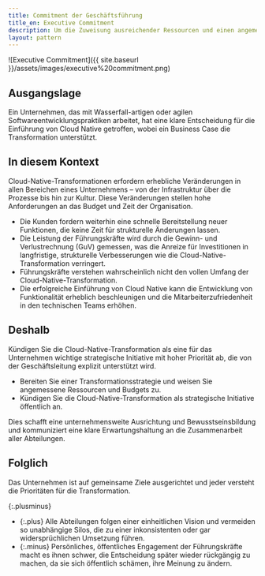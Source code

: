 ```yaml
---
title: Commitment der Geschäftsführung
title_en: Executive Commitment
description: Um die Zuweisung ausreichender Ressourcen und einen angemessenen Zeitrahmen für die Umsetzung zu gewährleisten, erfordern große Projekte wie die Cloud-Native-Transformation ein starkes Engagement des Top-Management-Teams.
layout: pattern
---
```


![Executive Commitment]({{ site.baseurl }}/assets/images/executive%20commitment.png)

## Ausgangslage

Ein Unternehmen, das mit Wasserfall-artigen oder agilen Softwareentwicklungspraktiken arbeitet, hat eine klare Entscheidung für die Einführung von Cloud Native getroffen, wobei ein Business Case die Transformation unterstützt.

## In diesem Kontext

Cloud-Native-Transformationen erfordern erhebliche Veränderungen in allen Bereichen eines Unternehmens &ndash; von der Infrastruktur über die Prozesse bis hin zur Kultur. Diese Veränderungen stellen hohe Anforderungen an das Budget und Zeit der Organisation.

- Die Kunden fordern weiterhin eine schnelle Bereitstellung neuer Funktionen, die keine Zeit für strukturelle Änderungen lassen.
- Die Leistung der Führungskräfte wird durch die Gewinn- und Verlustrechnung (GuV) gemessen, was die Anreize für Investitionen in langfristige, strukturelle Verbesserungen wie die Cloud-Native-Transformation verringert.
- Führungskräfte verstehen wahrscheinlich nicht den vollen Umfang der Cloud-Native-Transformation.
- Die erfolgreiche Einführung von Cloud Native kann die Entwicklung von Funktionalität erheblich beschleunigen und die Mitarbeiterzufriedenheit in den technischen Teams erhöhen.

## Deshalb

Kündigen Sie die Cloud-Native-Transformation als eine für das Unternehmen wichtige strategische Initiative mit hoher Priorität ab, die von der Geschäftsleitung explizit unterstützt wird.

- Bereiten Sie einer Transformationsstrategie und weisen Sie angemessene Ressourcen und Budgets zu.
- Kündigen Sie die Cloud-Native-Transformation als strategische Initiative öffentlich an.

Dies schafft eine unternehmensweite Ausrichtung und Bewusstseinsbildung und kommuniziert  eine klare Erwartungshaltung an die Zusammenarbeit aller Abteilungen.

## Folglich

Das Unternehmen ist auf gemeinsame Ziele ausgerichtet und jeder versteht die Prioritäten für die Transformation.

{:.plusminus}
- {:.plus} Alle Abteilungen folgen einer einheitlichen Vision und vermeiden so unabhängige Silos, die zu einer inkonsistenten oder gar widersprüchlichen Umsetzung führen.
- {:.minus} Persönliches, öffentliches Engagement der Führungskräfte macht es ihnen schwer, die Entscheidung später wieder rückgängig zu machen, da sie sich öffentlich schämen, ihre Meinung zu ändern.
